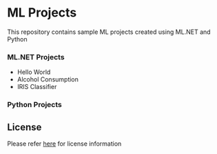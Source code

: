 # ML Projects
This repository contains sample ML projects created using ML.NET and Python

### ML.NET Projects
* Hello World 
* Alcohol Consumption
* IRIS Classifier


### Python Projects

## License
Please refer [here](LICENSE) for license information

